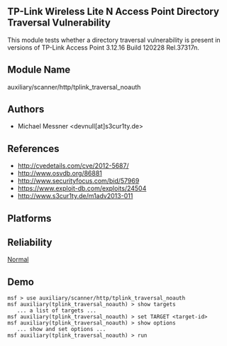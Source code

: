 ## TP-Link Wireless Lite N Access Point Directory Traversal Vulnerability

This module tests whether a directory traversal 
vulnerability is present in versions of TP-Link Access Point 
3.12.16 Build 120228 Rel.37317n.


## Module Name
auxiliary/scanner/http/tplink_traversal_noauth

## Authors
* Michael Messner <devnull[at]s3cur1ty.de>


## References
* http://cvedetails.com/cve/2012-5687/
* http://www.osvdb.org/86881
* http://www.securityfocus.com/bid/57969
* https://www.exploit-db.com/exploits/24504
* http://www.s3cur1ty.de/m1adv2013-011




## Platforms


## Reliability
[Normal](https://github.com/rapid7/metasploit-framework/wiki/Exploit-Ranking)

## Demo

```
msf > use auxiliary/scanner/http/tplink_traversal_noauth
msf auxiliary(tplink_traversal_noauth) > show targets
   ... a list of targets ...
msf auxiliary(tplink_traversal_noauth) > set TARGET <target-id>
msf auxiliary(tplink_traversal_noauth) > show options
   ... show and set options ...
msf auxiliary(tplink_traversal_noauth) > run
```
    
    